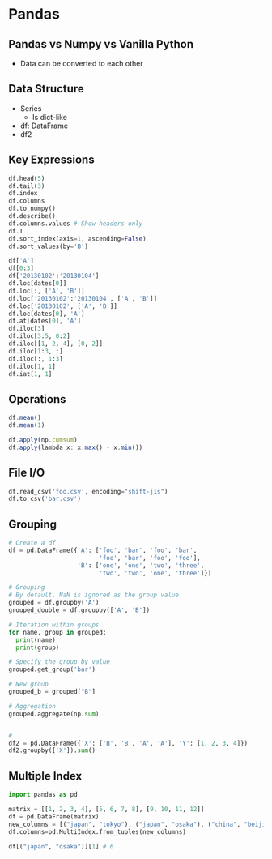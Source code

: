 # Pandas

## Pandas vs Numpy vs Vanilla Python

- Data can be converted to each other

## Data Structure

- Series
  - Is dict-like
- df: DataFrame
- df2

## Key Expressions

```py
df.head(5)
df.tail(3)
df.index
df.columns
df.to_numpy()
df.describe()
df.columns.values # Show headers only
df.T
df.sort_index(axis=1, ascending=False)
df.sort_values(by='B')
```

```py
df['A']
df[0:3]
df['20130102':'20130104']
df.loc[dates[0]]
df.loc[:, ['A', 'B']]
df.loc['20130102':'20130104', ['A', 'B']]
df.loc['20130102', ['A', 'B']]
df.loc[dates[0], 'A']
df.at[dates[0], 'A']
df.iloc[3]
df.iloc[3:5, 0:2]
df.iloc[[1, 2, 4], [0, 2]]
df.iloc[1:3, :]
df.iloc[:, 1:3]
df.iloc[1, 1]
df.iat[1, 1]

```

## Operations

```js
df.mean()
df.mean(1)

df.apply(np.cumsum)
df.apply(lambda x: x.max() - x.min())

```

## File I/O

```py
df.read_csv('foo.csv', encoding="shift-jis")
df.to_csv('bar.csv')

```

## Grouping

```py
# Create a df
df = pd.DataFrame({'A': ['foo', 'bar', 'foo', 'bar',
                         'foo', 'bar', 'foo', 'foo'],
                   'B': ['one', 'one', 'two', 'three',
                         'two', 'two', 'one', 'three']})

# Grouping
# By default, NaN is ignored as the group value
grouped = df.groupby('A')
grouped_double = df.groupby(['A', 'B'])

# Iteration within groups
for name, group in grouped:
  print(name)
  print(group)

# Specify the group by value
grouped.get_group('bar')

# New group
grouped_b = grouped["B"]

# Aggregation
grouped.aggregate(np.sum)


# 
df2 = pd.DataFrame({'X': ['B', 'B', 'A', 'A'], 'Y': [1, 2, 3, 4]})
df2.groupby(['X']).sum()

```

## Multiple Index

```py
import pandas as pd

matrix = [[1, 2, 3, 4], [5, 6, 7, 8], [9, 10, 11, 12]]
df = pd.DataFrame(matrix)
new_columns = [("japan", "tokyo"), ("japan", "osaka"), ("china", "beijing"), ("china", "shanghai")]
df.columns=pd.MultiIndex.from_tuples(new_columns)

df[("japan", "osaka")][1] # 6

```
